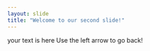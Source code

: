 ```yaml
---
layout: slide
title: "Welcome to our second slide!"
---
```

your text is here
Use the left arrow to go back!
